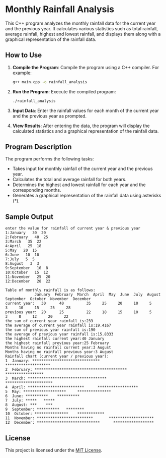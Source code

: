 # Monthly Rainfall Analysis

This C++ program analyzes the monthly rainfall data for the current year and the previous year. It calculates various statistics such as total rainfall, average rainfall, highest and lowest rainfall, and displays them along with a graphical representation of the rainfall data.

## How to Use

1. **Compile the Program**: Compile the program using a C++ compiler. For example:
    ```bash
    g++ main.cpp -o rainfall_analysis
    ```

2. **Run the Program**: Execute the compiled program:
    ```bash
    ./rainfall_analysis
    ```

3. **Input Data**: Enter the rainfall values for each month of the current year and the previous year as prompted.

4. **View Results**: After entering the data, the program will display the calculated statistics and a graphical representation of the rainfall data.

## Program Description

The program performs the following tasks:

- Takes input for monthly rainfall of the current year and the previous year.
- Calculates the total and average rainfall for both years.
- Determines the highest and lowest rainfall for each year and the corresponding months.
- Generates a graphical representation of the rainfall data using asterisks (\*).

## Sample Output

```
enter the value for rainfall of current year & previous year 
1:January   30  20
2:February   40  25
3:March   35  22
4:April   25  18
5:May   20  15
6:June   10  10
7:July   5  5
8:August   3  3
9:September   10  8
10:October   15  12
11:November   25  20
12:December   28  22

Table of monthly rainfall is as follows:
             January  February  March  April  May  June  July  August  September  October  November  December  
current year:   30      40          35     25     20     10     5     3     10     15     25     28     
previous year:  20      25          22     18     15     10     5     3     8     12     20     22     
the sum of current year rainfall is:233
the average of current year rainfall is:19.4167
the sum of previous year rainfall is:190
the average of previous year rainfall is:15.8333
the highest rainfall current year:40 January
the highest rainfall previous year:25 February
Months having no rainfall current year:3 August
Months having no rainfall previous year:3 August
Rainfall chart (current year / previous year):
1  January: ******************************         ********************         
2  February: *****************************************        *****************
3  March: ***********************************       *********************
4  April: *************************      ******************
5  May: *******************     ***************
6  June: **********    **********
7  July: *****   *****
8  August: ***    ***
9  September: **********   ********
10  October: ***************    ************
11  November: *************************       ********************
12  December: ****************************      ******************
```

## License

This project is licensed under the [MIT License](LICENSE).